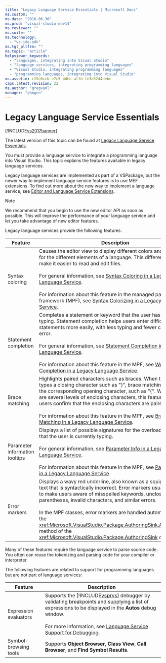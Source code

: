 ```yaml
---
title: "Legacy Language Service Essentials | Microsoft Docs"
ms.custom: ""
ms.date: "2018-06-30"
ms.prod: "visual-studio-dev14"
ms.reviewer: ""
ms.suite: ""
ms.technology: 
  - "vs-ide-sdk"
ms.tgt_pltfrm: ""
ms.topic: "article"
helpviewer_keywords: 
  - "languages, integrating into Visual Studio"
  - "language services, integrating programming languages"
  - "Visual Studio, integrating programming languages"
  - "programming languages, integrating into Visual Studio"
ms.assetid: c15e0ccb-e7c5-4dbb-affb-fe3d3244debe
caps.latest.revision: 22
ms.author: "gregvanl"
manager: "ghogen"
---
```

# Legacy Language Service Essentials
[!INCLUDE[vs2017banner](../../includes/vs2017banner.md)]

The latest version of this topic can be found at [Legacy Language Service Essentials](https://docs.microsoft.com/visualstudio/extensibility/internals/legacy-language-service-essentials).  
  
You must provide a language service to integrate a programming language into Visual Studio. This topic explains the features available in legacy language services.  
  
 Legacy language services are implemented as part of a VSPackage, but the newer way to implement language service features is to use MEF extensions. To find out more about the new way to implement a language service, see [Editor and Language Service Extensions](../../extensibility/editor-and-language-service-extensions.md).  
  
> [!NOTE]
>  We recommend that you begin to use the new editor API as soon as possible. This will improve the performance of your language service and let you take advantage of new editor features.  
  
 Legacy language services  provide the following features:  
  
|Feature|Description|  
|-------------|-----------------|  
|Syntax coloring|Causes the editor view to display different colors and font styles for the different elements of a language. This differentiation can make it easier to read and edit files.<br /><br /> For general information, see [Syntax Coloring in a Legacy Language Service](../../extensibility/internals/syntax-coloring-in-a-legacy-language-service.md).<br /><br /> For information about this feature in the managed package framework (MPF), see [Syntax Colorizing in a Legacy Language Service](../../extensibility/internals/syntax-colorizing-in-a-legacy-language-service.md).|  
|Statement completion|Completes a statement or keyword that the user has started typing. Statement completion helps users enter difficult statements more easily, with less typing and fewer chances for error.<br /><br /> For general information, see [Statement Completion in a Legacy Language Service](../../extensibility/internals/statement-completion-in-a-legacy-language-service.md).<br /><br /> For information about this feature in the MPF, see [Word Completion in a Legacy Language Service](../../extensibility/internals/word-completion-in-a-legacy-language-service.md).|  
|Brace matching|Highlights paired characters such as braces. When the user types a closing character such as "}", brace matching highlights the corresponding opening character, such as "{". When there are several levels of enclosing characters, this feature helps users confirm that the enclosing characters are paired correctly.<br /><br /> For information about this feature in the MPF, see [Brace Matching in a Legacy Language Service](../../extensibility/internals/brace-matching-in-a-legacy-language-service.md).|  
|Parameter information tooltips|Displays a list of possible signatures for the overloaded method that the user is currently typing.<br /><br /> For general information, see [Parameter Info in a Legacy Language Service](../../extensibility/internals/parameter-info-in-a-legacy-language-service1.md).<br /><br /> For information about this feature in the MPF, see [Parameter Info in a Legacy Language Service](../../extensibility/internals/parameter-info-in-a-legacy-language-service2.md).|  
|Error markers|Displays a wavy red underline, also known as a squiggly, under text that is syntactically incorrect. Error markers usually are used to make users aware of misspelled keywords, unclosed parentheses, invalid characters, and similar errors.<br /><br /> In the MPF classes, error markers are handled automatically in the <xref:Microsoft.VisualStudio.Package.AuthoringSink.AddError%2A> method of the <xref:Microsoft.VisualStudio.Package.AuthoringSink> class.|  
  
 Many of these features require the language service to parse source code. You often can reuse the tokenizing and parsing code for your compiler or interpreter.  
  
 The following features are related to support for programming languages but are not part of language services:  
  
|Feature|Description|  
|-------------|-----------------|  
|Expression evaluators|Supports the [!INCLUDE[vsprvs](../../includes/vsprvs-md.md)] debugger by validating breakpoints and supplying a list of expressions to be displayed in the **Autos** debug window.<br /><br /> For more information, see [Language Service Support for Debugging](../../extensibility/internals/language-service-support-for-debugging.md).|  
|Symbol-browsing tools|Supports **Object Browser**, **Class View**, **Call Browser**, and **Find Symbol Results**.|

